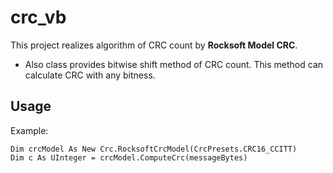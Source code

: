 # crc_vb

This project realizes algorithm of CRC count by **Rocksoft Model CRC**.

- Also class provides bitwise shift method of CRC count. This method can calculate CRC with any bitness.

## Usage

Example:

```vbnet
Dim crcModel As New Crc.RocksoftCrcModel(CrcPresets.CRC16_CCITT)
Dim c As UInteger = crcModel.ComputeCrc(messageBytes)
```
